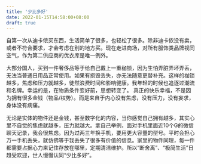 ```yaml
---
title: '少比多好'
date: 2022-01-15T14:58:00+08:00
draft: true
---
```


自第一次从迪卡侬买东西，生活简单了很多，也轻松了很多。除非迪卡侬没有卖，或者不符合要求，才会考虑在别的地方买。现在走进商场，对所有服饰类品牌视同空气，作为第二供应商的优衣库是唯一例外。

大部分国人，买到一件奢侈品等于给自己戴上一重枷锁，因为生怕弄脏弄坏弄丢，无法当普通日用品正常使用。如果有损毁丢失，亦无法随意更替补充。这样的枷锁越多，焦虑和压力就越多，徒然浪费时间和影响健康。我年轻的时候也追逐过潮流和名牌。幸运的是，在物质条件变好前，思想转变了。 
真正的快乐幸福，不是因为拥有很多金钱（物品/权势）。而是来自于内心没有焦虑，没有压力，没有妄求，身体没有病痛。 

无论是实体的物件还是金钱，甚至数字化的内容，当你感觉自己拥有越多，其实心里不自觉的焦虑就越多，压力就越大。拿自己举例，面对手机里面近10个G的微信聊天记录，我会很焦虑。因为过两三年换手机，要用更大容量的型号。平时会担心万一手机丢失，就仿佛等于我丢失了很多有价值的信息。家里的物件同理，每一件都需要占据心力来记住存放在哪里，定期清洁维护。所以“断舍离”、“极简生活”日趋受欢迎，世人慢慢认同“少比多好”。
